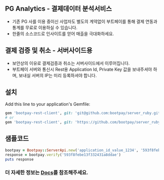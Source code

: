 
## PG Analytics - 결제데이터 분석서비스
* 기존 PG 사를 이용 중이신 사업자도 별도의 계약없이 부트페이를 통해 결제 연동과 통계를 무료로 이용하실 수 있습니다.
* 한줄의 소스코드로 인사이트를 얻어 매출을 극대화하세요.



## 결제 검증 및 취소 - 서버사이드용
* 보안상의 이유로 결제검증과 취소는 서버사이드에서 이루어집니다.
* 부트페이 서버와 통신시 Rest용 Application Id, Private Key 값을 보내주셔야 하며, 보내실 서버의 IP는 미리 등록하셔야 합니다.

## 설치 

Add this line to your application's Gemfile:

```ruby
gem 'bootpay-rest-client', git: 'git@github.com:bootpay/server_ruby.git'
# or
gem 'bootpay-rest-client', git: 'https://github.com/bootpay/server_ruby.git'
```

## 샘플코드 

```ruby 
bootpay = Bootpay::ServerApi.new('application_id_value_1234', '593f8febe13f332431a8ddaw')
response = bootpay.verify('593f8febe13f332431a8ddae')
puts response
``` 


### 더 자세한 정보는 [Docs](https://docs.bootpay.co.kr/rest/verify)를 참조해주세요. 
